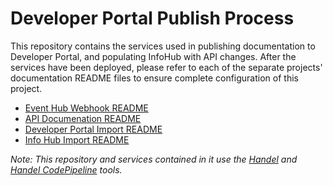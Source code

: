 # Developer Portal Publish Process
This repository contains the services used in publishing documentation to Developer Portal, and populating InfoHub with API changes. After the services have been deployed, please refer to each of the separate projects' documentation README files to ensure complete configuration of this project. 
- [Event Hub Webhook README](eventhubwebhook/README.md)
- [API Documenation README](apidocumentation/README.md)
- [Developer Portal Import README](drupalimportapi/README.md)
- [Info Hub Import README](infohubimport/README.md)

_Note: This repository and services contained in it use the [Handel](https://github.com/byu-oit-appdev/handel) and [Handel CodePipeline](https://github.com/byu-oit-appdev/handel-codepipeline) tools._